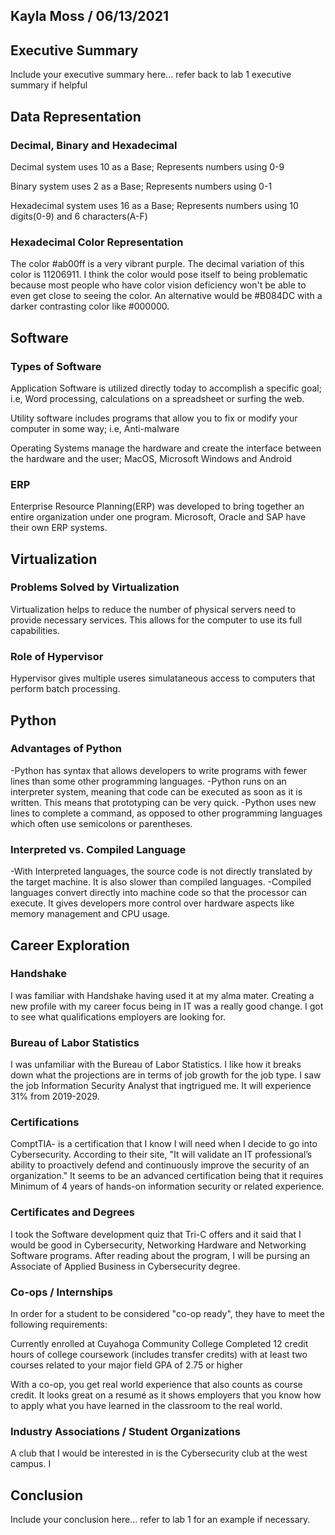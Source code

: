 ## Kayla Moss / 06/13/2021

## Executive Summary
Include your executive summary here... refer back to lab 1 executive summary if helpful

## Data Representation
### Decimal, Binary and Hexadecimal
Decimal system uses 10 as a Base; Represents numbers using 0-9

Binary system uses 2 as a Base; Represents numbers using 0-1

Hexadecimal system uses 16 as a Base;  Represents numbers using 10 digits(0-9) and 6 characters(A-F) 
### Hexadecimal Color Representation
The color #ab00ff is a very vibrant purple. The decimal variation of this color is 11206911. I think the color would pose itself to being problematic because most people who have color vision deficiency won't be able to even get close to seeing the color. An alternative would be #B084DC with a darker contrasting color like #000000.
## Software
### Types of Software
Application Software is utilized directly today to accomplish a specific goal; i.e, Word processing, calculations on a spreadsheet or surfing the web.

Utility software includes programs that allow you to fix or modify your computer in some way; i.e, Anti-malware

Operating Systems manage the hardware and create the interface between the hardware and the user; MacOS, Microsoft Windows and Android
### ERP
Enterprise Resource Planning(ERP) was developed to bring together an entire organization under one program. Microsoft, Oracle and SAP have their own ERP systems.
## Virtualization
### Problems Solved by Virtualization
Virtualization helps to reduce the number of physical servers need to provide necessary services. This allows for the computer to use its full capabilities. 
### Role of Hypervisor
Hypervisor gives multiple useres simulataneous access to computers that perform batch processing.
## Python
### Advantages of Python
-Python has syntax that allows developers to write programs with fewer lines than some other programming languages.
-Python runs on an interpreter system, meaning that code can be executed as soon as it is written. This means that prototyping can be very quick.
-Python uses new lines to complete a command, as opposed to other programming languages which often use semicolons or parentheses.
### Interpreted vs. Compiled Language
-With Interpreted languages, the source code is not directly translated by the target machine. It is also slower than compiled languages. 
-Compiled languages convert directly into machine code so that the processor can execute. It gives developers more control over hardware aspects like memory management and CPU usage. 
## Career Exploration
### Handshake
I was familiar with Handshake having used it at my alma mater. Creating a new profile with my career focus being in IT was a really good change. I got to see what qualifications employers are looking for.
### Bureau of Labor Statistics
I was unfamiliar with the Bureau of Labor Statistics. I like how it breaks down what the projections are in terms of job growth for the job type. I saw the job Information Security Analyst that ingtrigued me. It will experience 31% from 2019-2029.
### Certifications
ComptTIA- is a certification that I know I will need when I decide to go into Cybersecurity. According to their site, "It will validate an IT professional’s ability to proactively defend and continuously improve the security of an organization." It seems to be an advanced certification being that it requires Minimum of 4 years of hands-on information security or related experience. 
### Certificates and Degrees
I took the Software development quiz that Tri-C offers and it said that I would be good in Cybersecurity, Networking Hardware and Networking Software programs. After reading about the program, I will be pursing an Associate of Applied Business in Cybersecurity degree. 
### Co-ops / Internships
In order for a student to be considered "co-op ready", they have to meet the following requirements: 

Currently enrolled at Cuyahoga Community College
Completed 12 credit hours of college coursework (includes transfer credits) with at least two courses related to your major field
GPA of 2.75 or higher

With a co-op, you get real world experience that also counts as course credit. It looks great on a resumé as it shows employers that you know how to apply what you have learned in the classroom to the real world. 
### Industry Associations / Student Organizations
A club that I would be interested in is the Cybersecurity club at the west campus. I 
## Conclusion
Include your conclusion here... refer to lab 1 for an example if necessary.
